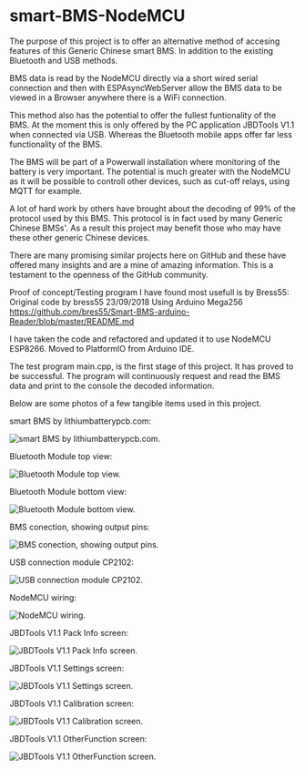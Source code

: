 # smart-BMS-NodeMCU
The purpose of this project is to offer an alternative method of accesing features of this Generic Chinese smart BMS. In addition to the existing Bluetooth and USB methods.

BMS data is read by the NodeMCU directly via a short wired serial connection and then with ESPAsyncWebServer allow the BMS data to be viewed in a Browser anywhere there is a WiFi connection.

This method also has the potential to offer the fullest funtionality of the BMS. At the moment this is only offered by the PC application JBDTools V1.1 when connected via USB. Whereas the Bluetooth mobile apps offer far less functionality of the BMS.

The BMS will be part of a Powerwall installation where monitoring of the battery is very important. The potential is much greater with the NodeMCU as it will be possible to controll other devices, such as cut-off relays, using MQTT for example.

A lot of hard work by others have brought about the decoding of 99% of the protocol used by this BMS. This protocol is in fact used by many Generic Chinese BMSs'. As a result this project may benefit those who may have these other generic Chinese devices. 

There are many promising similar projects here on GitHub and these have offered many insights and are a mine of amazing information. This is a testament to the openness of the GitHub community.

Proof of concept/Testing program I have found most usefull is by Bress55:
Original code by bress55
23/09/2018
Using Arduino Mega256
https://github.com/bres55/Smart-BMS-arduino-Reader/blob/master/README.md

I have taken the code and refactored and updated it to use NodeMCU ESP8266.
Moved to PlatformIO from Arduino IDE.

The test program main.cpp, is the first stage of this project. It has proved to be successful.
The program will continuously request and read the BMS data and print to the console the decoded information.

Below are some photos of a few tangible items used in this project.



smart BMS by lithiumbatterypcb.com:

![smart BMS by lithiumbatterypcb.com.](/images/BMS.jpg)

Bluetooth Module top view:

![Bluetooth Module top view.](/images/BluetoothModuleTOP.jpg)

Bluetooth Module bottom view:

![Bluetooth Module bottom view.](/images/BluetoothModuleBOTTOM.jpg)

BMS conection, showing output pins:

![BMS conection, showing output pins.](/images/BMSPinOuts.jpg)

USB connection module CP2102:

![USB connection module CP2102.](/images/USBtoTTLModule.jpg)

NodeMCU wiring:

![NodeMCU wiring.](/images/NodeMCU.jpg)



JBDTools V1.1 Pack Info screen:



![JBDTools V1.1 Pack Info screen.](/images/PackInfo.png)



JBDTools V1.1 Settings screen:



![JBDTools V1.1 Settings screen.](/images/Settings.png)



JBDTools V1.1 Calibration screen:



![JBDTools V1.1 Calibration screen.](/images/Calibration.png)



JBDTools V1.1 OtherFunction screen:



![JBDTools V1.1 OtherFunction screen.](/images/OtherFunction.png)

